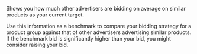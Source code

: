 Shows you how much other advertisers are bidding on average on similar products as your current target.

Use this information as a benchmark to compare your bidding strategy for a product group against that of other advertisers advertising similar products. If the benchmark bid is significantly higher than your bid, you might consider raising your bid.
